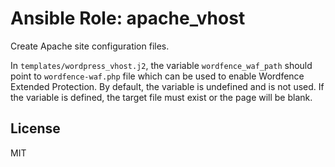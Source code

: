 # Ansible Role: apache_vhost

Create Apache site configuration files.

In `templates/wordpress_vhost.j2`, the variable `wordfence_waf_path` should point to `wordfence-waf.php` file which can be used to enable Wordfence Extended Protection. By default, the variable is undefined and is not used. If the variable is defined, the target file must exist or the page will be blank.

## License

MIT

